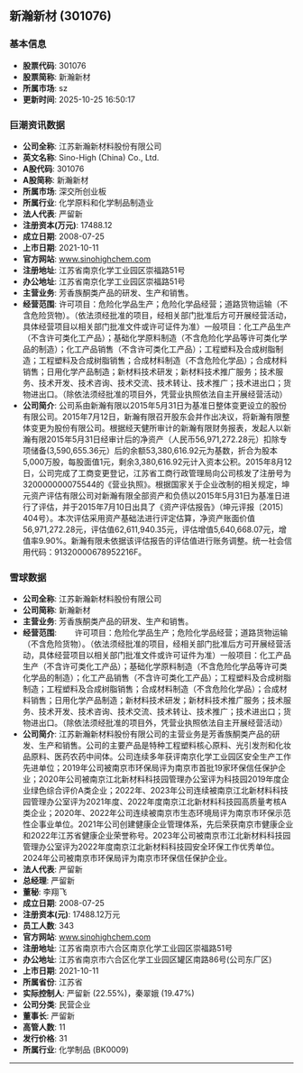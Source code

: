 ## 新瀚新材 (301076)

### 基本信息

- **股票代码**: 301076
- **股票简称**: 新瀚新材
- **所属市场**: sz
- **更新时间**: 2025-10-25 16:50:17

### 巨潮资讯数据

- **公司全称**: 江苏新瀚新材料股份有限公司
- **英文名称**: Sino-High (China) Co., Ltd.
- **A股代码**: 301076
- **A股简称**: 新瀚新材
- **所属市场**: 深交所创业板
- **所属行业**: 化学原料和化学制品制造业
- **法人代表**: 严留新
- **注册资本(万元)**: 17488.12
- **成立日期**: 2008-07-25
- **上市日期**: 2021-10-11
- **官方网站**: www.sinohighchem.com
- **注册地址**: 江苏省南京化学工业园区崇福路51号
- **办公地址**: 江苏省南京化学工业园区崇福路51号
- **主营业务**: 芳香族酮类产品的研发、生产和销售。
- **经营范围**: 许可项目：危险化学品生产；危险化学品经营；道路货物运输（不含危险货物）。（依法须经批准的项目，经相关部门批准后方可开展经营活动，具体经营项目以相关部门批准文件或许可证件为准）一般项目：化工产品生产（不含许可类化工产品）；基础化学原料制造（不含危险化学品等许可类化学品的制造）；化工产品销售（不含许可类化工产品）；工程塑料及合成树脂制造；工程塑料及合成树脂销售；合成材料制造（不含危险化学品）；合成材料销售；日用化学产品制造；新材料技术研发；新材料技术推广服务；技术服务、技术开发、技术咨询、技术交流、技术转让、技术推广；技术进出口；货物进出口。（除依法须经批准的项目外，凭营业执照依法自主开展经营活动）
- **公司简介**: 公司系由新瀚有限以2015年5月31日为基准日整体变更设立的股份有限公司。2015年7月12日，新瀚有限召开股东会并作出决议，将新瀚有限整体变更为股份有限公司。根据经天健所审计的新瀚有限财务报表，发起人以新瀚有限2015年5月31日经审计后的净资产（人民币56,971,272.28元）扣除专项储备(3,590,655.36元）后的余额53,380,616.92元为基数，折合为股本5,000万股，每股面值1元，剩余3,380,616.92元计入资本公积。2015年8月12日，公司完成了工商变更登记，江苏省工商行政管理局向公司核发了注册号为320000000075544的《营业执照》。根据国家关于企业改制的相关规定，坤元资产评估有限公司对新瀚有限全部资产和负债以2015年5月31日为基准日进行了评估，并于2015年7月10日出具了《资产评估报告》（坤元评报〔2015〕404号）。本次评估采用资产基础法进行评定估算，净资产账面价值56,971,272.28元，评估值62,611,940.35元，评估增值5,640,668.07元，增值率9.90%。新瀚有限未依据该评估报告的评估值进行账务调整。统一社会信用代码：91320000678952216F。

### 雪球数据

- **公司全称**: 江苏新瀚新材料股份有限公司
- **公司简称**: 新瀚新材
- **主营业务**: 芳香族酮类产品的研发、生产和销售。
- **经营范围**: 　　许可项目：危险化学品生产；危险化学品经营；道路货物运输（不含危险货物）。（依法须经批准的项目，经相关部门批准后方可开展经营活动，具体经营项目以相关部门批准文件或许可证件为准）一般项目：化工产品生产（不含许可类化工产品）；基础化学原料制造（不含危险化学品等许可类化学品的制造）；化工产品销售（不含许可类化工产品）；工程塑料及合成树脂制造；工程塑料及合成树脂销售；合成材料制造（不含危险化学品）；合成材料销售；日用化学产品制造；新材料技术研发；新材料技术推广服务；技术服务、技术开发、技术咨询、技术交流、技术转让、技术推广；技术进出口；货物进出口。（除依法须经批准的项目外，凭营业执照依法自主开展经营活动）
- **公司简介**: 江苏新瀚新材料股份有限公司的主营业务是芳香族酮类产品的研发、生产和销售。公司的主要产品是特种工程塑料核心原料、光引发剂和化妆品原料、医药农药中间体。公司连续多年获评南京化学工业园区安全生产工作先进单位；2019年公司被南京市环保局评为南京市首批19家环保信任保护企业；2020年公司被南京江北新材料科技园管理办公室评为科技园2019年度企业绿色综合评价A类企业；2022年、2023年公司连续被南京江北新材料科技园管理办公室评为2021年度、2022年度南京江北新材料科技园高质量考核A类企业；2020年、2022年公司连续被南京市生态环境局评为南京市环保示范性企事业单位。2021年公司创建健康企业管理体系，先后荣获南京市健康企业和2022年江苏省健康企业荣誉称号。2023年公司被南京市江北新材料科技园管理办公室评为2022年度南京江北新材料科技园安全环保工作优秀单位。2024年公司被南京市环保局评为南京市环保信任保护企业。
- **法人代表**: 严留新
- **总经理**: 严留新
- **董秘**: 李翔飞
- **成立日期**: 2008-07-25
- **注册资本(元)**: 17488.12万元
- **员工人数**: 343
- **官方网站**: www.sinohighchem.com
- **注册地址**: 江苏省南京市六合区南京化学工业园区崇福路51号
- **办公地址**: 江苏省南京市六合区化学工业园区罐区南路86号(公司东厂区)
- **上市日期**: 2021-10-11
- **所属省份**: 江苏省
- **实际控制人**: 严留新 (22.55%)，秦翠娥 (19.47%)
- **公司分类**: 民营企业
- **董事长**: 严留新
- **高管人数**: 11
- **发行价格**: 31
- **所属行业**: 化学制品 (BK0009)

---